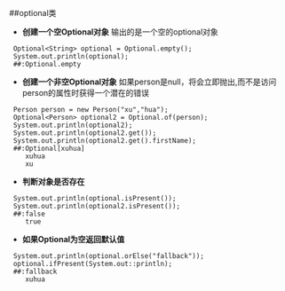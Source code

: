 ##optional类
- **创建一个空Optional对象**
输出的是一个空的optional对象
```
 Optional<String> optional = Optional.empty();
 System.out.println(optional);
 ##:Optional.empty
```
- **创建一个非空Optional对象**
如果person是null，将会立即抛出,而不是访问person的属性时获得一个潜在的错误

```
 Person person = new Person("xu","hua");
 Optional<Person> optional2 = Optional.of(person);
 System.out.println(optional2);
 System.out.println(optional2.get());
 System.out.println(optional2.get().firstName);
 ##:Optional[xuhua]
    xuhua
    xu
```
- **判断对象是否存在**
```
 System.out.println(optional.isPresent());
 System.out.println(optional2.isPresent());
 ##:false
    true
```
- **如果Optional为空返回默认值**
```
 System.out.println(optional.orElse("fallback"));
 optional.ifPresent(System.out::println);
 ##:fallback
    xuhua
```